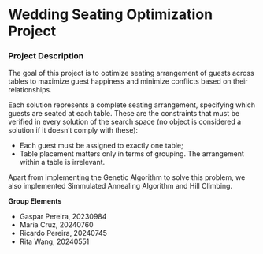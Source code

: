 <h1>Wedding Seating Optimization Project</h1>

<h3>Project Description</h3>
The goal of this project is to optimize seating arrangement of guests across tables to maximize guest happiness and minimize conflicts based on their relationships.

Each solution represents a complete seating arrangement, specifying which guests are seated at each table. These are the constraints that must be verified in every solution of the search space (no object is considered a solution if it doesn’t comply with these):
- Each guest must be assigned to exactly one table;
- Table placement matters only in terms of grouping. The arrangement within a table is irrelevant.

Apart from implementing the Genetic Algorithm to solve this problem, we also implemented Simmulated Annealing Algorithm and Hill Climbing. 

**Group Elements**
- Gaspar Pereira, 20230984
- Maria Cruz, 20240760
- Ricardo Pereira, 20240745
- Rita Wang, 20240551
